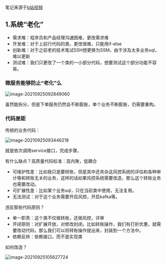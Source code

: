 笔记来源于[b站视频](https://www.bilibili.com/video/BV1Y341167Xp?from=search&seid=9692647837444235695&spm_id_from=333.337.0.0)



## 1.系统“老化”

- 需求难：程序员和产品经理沟通困难，更改需求难
- 开发难：对于上前行代码的类，更改很难，只能用if-else
- 创新难：对于之前老的技术笔试SSH想更换为SSM，由于涉及太多业务sql，难以更新
- 测试难：我们只更改了一个类的一小部分代码，想要测试这个部分功能不容易。



### 微服务能够防止“老化”么

![image-20210925092849060](https://gitee.com/keke518/MarkDownPicture/raw/master/img/20210925092856.png)

虽然能拆分，但是下单服务仍然会不断膨胀，单个业务不断膨胀，仍需要重构。



### 代码差距

传统的业务代码：

![image-20210925093446218](https://gitee.com/keke518/MarkDownPicture/raw/master/img/20210925093446.png)

就是依次调用service接口，完成步骤。

有什么缺点？高质量代码标准：高内聚，低耦合

- 可维护性差：比如我只是要转账，但是其中还夹杂这风控系统的评估和各种审计等和转账无关的业务，这样的话如果风控系统需要改造，那么这个转账业务也需要改动。
- 可扩展性差：比如某个业务sql，只在当前类中使用，无法复用。
- 无法测试：对于这个业务需要开启风控，开启kafka等。

违反那些代码原则？

- 单一职责：这个类不仅做转账，还做风控，评审
- 开闭原则：对扩展开放，对修改封闭。比如转账操作，我们有打折优惠，就需要改动代码，那么我们可以将转账操作提出来，封装到一个方法中。
- 依赖反转：依赖接口，而不是实现类



如何改造？

![image-20210925105627724](https://gitee.com/keke518/MarkDownPicture/raw/master/img/20210925105627.png)

